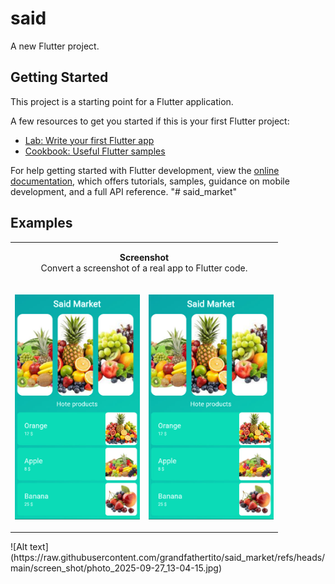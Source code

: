 # said

A new Flutter project.

## Getting Started

This project is a starting point for a Flutter application.

A few resources to get you started if this is your first Flutter project:

- [Lab: Write your first Flutter app](https://docs.flutter.dev/get-started/codelab)
- [Cookbook: Useful Flutter samples](https://docs.flutter.dev/cookbook)

For help getting started with Flutter development, view the
[online documentation](https://docs.flutter.dev/), which offers tutorials,
samples, guidance on mobile development, and a full API reference.
"# said_market" 

## Examples
<table>
  <tr>
    <td colspan="2"><p align="center"><strong>Screenshot</strong><br> Convert a screenshot of a real app to Flutter code.</p></td>
  </tr>
  <tr>
    <td><p align="center"><img width="200" src="https://raw.githubusercontent.com/grandfathertito/said_market/refs/heads/main/screen_shot/photo_2025-09-27_13-04-15.jpg"></p></td>
    <td><p align="center"><img width="200" src="https://raw.githubusercontent.com/grandfathertito/said_market/refs/heads/main/screen_shot/photo_2025-09-27_13-04-15.jpg"></p></td>
  </tr>
 
</table>
![Alt text](https://raw.githubusercontent.com/grandfathertito/said_market/refs/heads/main/screen_shot/photo_2025-09-27_13-04-15.jpg)
